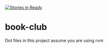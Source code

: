 [![Stories in Ready](https://badge.waffle.io/Pen-and-Lens/book-club.png?label=ready&title=Ready)](https://waffle.io/Pen-and-Lens/book-club)
# book-club

Dot files in this project assume you are using rvm
